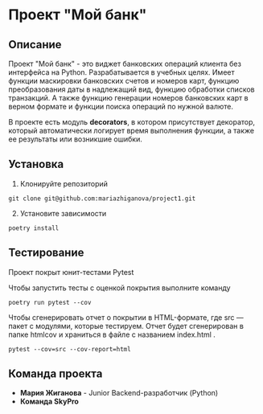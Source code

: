 # Проект "Мой банк"

## Описание
Проект "Мой банк" - это виджет банковских операций клиента без интерфейса на Python.
Разрабатывается в учебных целях.
Имеет функции маскировки банковских счетов и номеров карт, функцию преобразования даты в надлежащий вид, функцию обработки списков транзакций.
А также функцию генерации номеров банковских карт в верном формате и функции поиска операций по нужной валюте.

В проекте есть модуль **decorators**, в котором присутствует декоратор, который автоматически логирует время выполнения функции, а также ее результаты или возникшие ошибки.
## Установка
1. Клонируйте репозиторий
```commandline
git clone git@github.com:mariazhiganova/project1.git
```
2. Установите зависимости
```commandline
poetry install
```

## Тестирование 
Проект покрыт юнит-тестами Pytest

Чтобы запустить тесты с оценкой покрытия выполните команду
```commandline
poetry run pytest --cov
```
Чтобы сгенерировать отчет о покрытии в HTML-формате, где src — пакет c модулями, которые тестируем. 
Отчет будет сгенерирован в папке htmlcov и храниться в файле с названием index.html
.
```commandline
pytest --cov=src --cov-report=html
```

## Команда проекта

- **Мария Жиганова** - Junior Backend-разработчик (Python)
- **Команда SkyPro**
